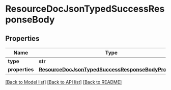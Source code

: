 # ResourceDocJsonTypedSuccessResponseBody

## Properties
Name | Type | Description | Notes
------------ | ------------- | ------------- | -------------
**type** | **str** |  | 
**properties** | [**ResourceDocJsonTypedSuccessResponseBodyProperties**](ResourceDocJsonTypedSuccessResponseBodyProperties.md) |  | 

[[Back to Model list]](../README.md#documentation-for-models) [[Back to API list]](../README.md#documentation-for-api-endpoints) [[Back to README]](../README.md)


